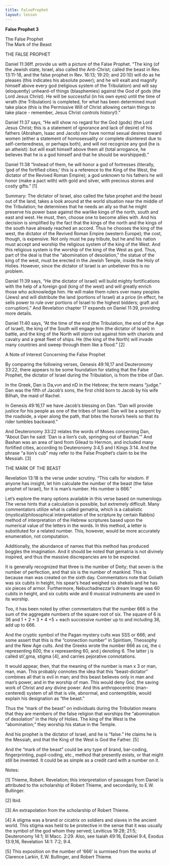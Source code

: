 ```yaml
---
title: FalseProphet
layout: lesson
---
```



**False Prophet 3**

The False Prophet  
The Mark of the Beast

THE FALSE PROPHET

Daniel 11:36ff. provide us with a picture of the False Prophet. “The
king (of the Jewish state, Israel, also called the Anti-Christ; called
the beast in Rev. 13:11-18, and the false prophet in Rev. 16:13; 19:20;
and 20:10) will do as he pleases (this indicates his absolute power);
and he will exalt and magnify himself above every god (religious system
of the Tribulation) and will say (eloquently) unheard-of things
(blasphemies) against the God of gods (the Lord Jesus Christ). He will
be successful (in his own eyes) until the time of wrath (the
Tribulation) is completed, for what has been determined must take place
(this is the Permissive Will of Christ allowing certain things to take
place - remember, Jesus Christ controls history!).”

Daniel 11:37 says, “He will show no regard for the God (gods) (the Lord
Jesus Christ; this is a statement of ignorance and lack of desire) of
his fathers (Abraham, Isaac and Jacob) nor have normal sexual desires
toward women (either a statement of homosexuality or complete
disinterest due to self-centeredness, or perhaps both), and will not
recognize any god (he is an atheist): but will exalt himself above them
all (total arrogance, he believes that he is a god himself and that he
should be worshipped).”

Daniel 11:38 “Instead of them, he will honor a god of fortresses
(literally, ‘god of the fortified cities;’ this is a reference to the
King of the West, the dictator of the Revived Roman Empire); a god
unknown to his fathers he will honor (make a pact with) with gold and
silver, with precious stones and costly gifts.” [1]

Summary: The dictator of Israel, also called the false prophet and the
beast out of the land, takes a look around at the world situation near
the middle of the Tribulation; he determines that he needs an ally so
that he might preserve his power base against the warlike kings of the
north, south and east and west. He must, then, choose one to become
allies with. And his decision is simplified by the fact that the kings
of the north and the kings of the south have already reached an accord.
Thus he chooses the king of the west, the dictator of the Revived Roman
Empire (western Europe); the cost, though, is expensive. Not only must
he pay tribute, but he and his nation must accept and worship the
religious system of the king of the West. And this religious system is
the worship of the king of the West as god. Thus, part of the deal is
that the “abomination of desolation,” the statue of the king of the
west, must be erected in the Jewish Temple, inside the Holy of Holies.
However, since the dictator of Israel is an unbeliever this is no
problem.

Daniel 11:39 says, “He (the dictator of Israel) will build mighty
fortifications with the help of a foreign god (king of the west) and
will greatly enrich those who acknowledge him. He will make them rulers
over many peoples (Jews) and will distribute the land (portions of
Israel) at a price (in effect, he sells power to rule over portions of
Israel to the highest bidders; graft and corruption).” And Revelation
chapter 17 expands on Daniel 11:39, providing more details.

Daniel 11:40 says, “At the time of the end (the Tribulation, the end of
the Age of Israel), the king of the South will engage him (the dictator
of Israel) in battle, and the king of the North will storm out against
him with chariots and cavalry and a great fleet of ships. He (the king
of the North) will invade many countries and sweep through them like a
flood.” [2]

A Note of Interest Concerning the False Prophet

By comparing the following verses, Genesis 49:16,17 and Deuteronomy
33:22, there appears to be some foundation for stating that the False
Prophet, the dictator of Israel during the Tribulation, is from the
tribe of Dan.

In the Greek, Dan is Da,vvn and nD in the Hebrew; the term means
“judge.” Dan was the fifth of Jacob’s sons, the first child born to
Jacob by his wife Bilhah, the maid of Rachel.

In Genesis 49:16,17 we have Jacob’s blessing on Dan. “Dan will provide
justice for his people as one of the tribes of Israel. Dan will be a
serpent by the roadside, a viper along the path, that bites the horse’s
heels so that its rider tumbles backward.”

And Deuteronomy 33:22 relates the words of Moses concerning Dan, “About
Dan he said: ‘Dan is a lion’s cub, springing out of Bashan.’” And Bashan
was an area of land from Gilead to Hermon, and included many fortified
cities, according to Deuteronomy 3:4,5 and I Kings 3:14. And the phrase
“a lion’s cub” may refer to the False Prophet’s claim to be the Messiah.
[3]

THE MARK OF THE BEAST

Revelation 13:18 is the verse under scrutiny. “This calls for wisdom. If
anyone has insight, let him calculate the number of the beast (the false
prophet of Israel), for it is man’s number. His number is 666.”

Let’s explore the many options available in this verse based on
numerology. The verse hints that a calculation is possible, but
extremely difficult. Many commentators utilize what is called gematria,
which is a cabalistic (mystical/philosophical interpretation of the
scripture by certain Rabbis) method of interpretation of the Hebrew
scriptures based upon the numerical value of the letters in the words.
In this method, a letter is substituted for a related number. This,
however, would be more accurately enumeration, not computation.

Additionally, the abundance of names that this method has produced
boggles the imagination. And it should be noted that gematria is not
divinely inspired, and thus the massive discrepancies are to be
expected.

It is generally recognized that three is the number of Deity; that seven
is the number of perfection, and that six is the number of mankind. This
is because man was created on the sixth day. Commentators note that
Goliath was six cubits in height, his spear’s head weighed six shekels
and he has six pieces of armor. Furthermore, Nebuchadnezzar’s dream
Image was 60 cubits in height, and six cubits wide and 6 musical
instruments are used in its worship.

Too, it has been noted by other commentators that the number 666 is the
sum of the aggregate numbers of the square root of six. The square of 6
is 36 and 1 + 2 + 3 + 4 +5 + each successive number up to and including
36, add up to 666.

And the cryptic symbol of the Pagan mystery cults was SSS or 666; and
some assert that this is the “connection number” in Spiritism, Theosophy
and the New Age cults. And the Greeks wrote the number 666 as cxj, the c
representing 600, the x representing 60, and j denoting 6. The latter j
is called sti’,gma, stigma [4], and carries pejorative connotations.

It would appear, then, that the meaning of the number is man x 3 or man,
man, man. This probably connotes the idea that this “beast-dictator”
combines all that is evil in man; and this beast believes only in man
and man’s power, and in the worship of man. This would deny God, the
saving work of Christ and any divine power. And this anthropocentric
(man-centered) system of all that is vile, abnormal, and contemptible,
would explain his designation as “the beast.”

Thus the “mark of the beast” on individuals during the Tribulation means
that they are members of the false religion that worships the
“abomination of desolation” in the Holy of Holies. The king of the West
is the “abomination;” they worship his statue in the Temple.

And his prophet is the dictator of Israel, and he is “false.” He claims
he is the Messiah, and that the King of the West is God the Father. [5]

And the “mark of the beast” could be any type of brand, bar-coding,
fingerprinting, pupil-coding, etc., method that presently exists, or
that might still be invented. It could be as simple as a credit card
with a number on it.

Notes:

[1] Thieme, Robert. Revelation; this interpretation of passages from
Daniel is attributed to the scholarship of Robert Thieme, and
secondarily, to E.W. Bullinger.

[2] Ibid.

[3] An extrapolation from the scholarship of Robert Thieme.

[4] A stigma was a brand or cicatrix on soldiers and slaves in the
ancient world. This stigma was held to be protective in the sense that
it was usually the symbol of the god whom they served; Leviticus 19:28;
21:5; Deuteronomy 14:1; III Macc. 2:29. Also, see Isaiah 49:16, Ezekiel
9:4, Exodus 13:9,16, Revelation 14:1: 7:2; 9:4.

[5] This exposition on the number of ‘666’ is surmised from the works of
Clarence Larkin, E.W. Bullinger, and Robert Thieme.

